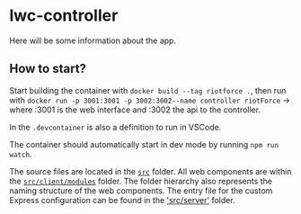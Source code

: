 # lwc-controller

Here will be some information about the app.

## How to start?
Start building the container with `docker build --tag riotforce .`, then run with `docker run -p 3001:3001 -p 3002:3002--name controller riotForce` -> where :3001 is the web interface and :3002 the api to the controller.

In the `.devcontainer` is also a definition to run in VSCode.

The container should automatically start in dev mode by running `npm run watch`.

The source files are located in the [`src`](./src) folder. All web components are within the [`src/client/modules`](./src/modules) folder. The folder hierarchy also represents the naming structure of the web components. The entry file for the custom Express configuration can be found in the ['src/server'](./src/server) folder.
